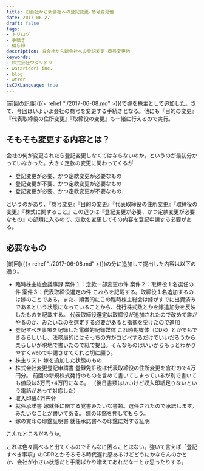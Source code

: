 ```yaml
---
title: 旧会社から新会社への登記変更-商号変更他
date: 2017-06-27
draft: false
tags:
- トリログ
- 手続き
- 備忘録
description: 旧会社から新会社への登記変更-商号変更他
keywords:
- 株式会社ワタリドリ
- wataridori inc.
- blog
- wtrdr
isCJKLanguage: true
---
```

[前回の記事]({{< relref "./2017-06-08.md" >}})で嫁を株主として追加した。さて、今回はいよいよ会社の商号を変更する手続きとなる。他にも『目的の変更』『代表取締役の住所変更』『取締役の変更』も一緒に行えるので実行。

## そもそも変更する内容とは？
会社の何が変更されたら登記変更しなくてはならないのか。というのが最初分かっていなかった。大きく定款の変更に関わってくるが

- 登記変更が必要、かつ定款変更が必要なもの
- 登記変更が不要、かつ定款変更が必要なもの
- 登記変更が必要、かつ定款変更が不要なもの

というのがあり、『商号変更』『目的の変更』『代表取締役の住所変更』『取締役の変更』『株式に関すること』この辺りは『登記変更が必要、かつ定款変更が必要なもの』の部類に入るので、定款を変更してその内容を登記申請する必要がある。

## 必要なもの
[前回]({{< relref "./2017-06-08.md" >}})の分に追加して提出した内容は以下の通り。

- 臨時株主総会議事録
      案件１：定款一部変更の件
      案件２：取締役１名選任の件
      案件３：代表取締役選定の件
      これらを記載する。取締役１名追加するのは嫁のことである。また、順番的にこの臨時株主総会は嫁がすでに出資済みであるという状態になっていることから、発行株式数とかを嫁追加分を反映したものを記載する。
      代表取締役選定は取締役が追加されたので改めて誰がやるのか、みたいなのを選定する必要があると指摘を受けたので追加
- 登記すべき事項を記録した電磁的記録媒体
      これ時期媒体（CDR）とかでもできるらしいし、法務局的にはそっちの方がコピペするだけでいいだろうから楽らしいが現地で書いたので紙で提出。そんなものはいいからもっとわかりやすくwebで申請させてくれと切に願う。
- 株主リスト
      嫁を追加した状態のもの
- 株式会社変更登記申請書
      登録免許税は代表取締役の住所変更を含むので4万円分。
      前回の新規株式発行のものを含めて書いてしまっているが別で書いても値段は3万円+4万円になる。
      （後日書類はいいけど収入印紙足りないという電話があって対応した）
- 収入印紙4万円分
- 就任承諾書
      嫁就任に関する覚書みたいな書類。選任されたので承諾します。みたいなことが書いてある。
      嫁の印鑑を押してもらう。
- 嫁の実印の印鑑証明書
      就任承諾書への印鑑に対する証明

こんなところだろうか。

これは色々調べると出てくるのでそんなに困ることはない。強いて言えば「登記すべき事項」のCDRとかそろそろ時代遅れ感あるけどどうにかならんのかとか、会社が小さい状態だと手間ばかり増えてあれだなーとか思ったりする。
